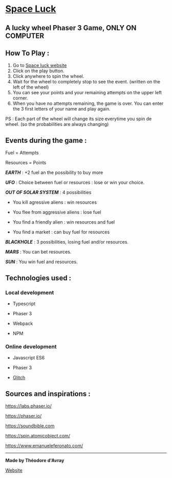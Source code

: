 # [Space Luck](https://space-luck.glitch.me/)
## A lucky wheel Phaser 3 Game, ONLY ON COMPUTER

## How To Play :
1. Go to [Space luck website](https://space-luck.glitch.me/)
2. Click on the play button.
3. Click anywhere to spin the wheel.
4. Wait for the wheel to completely stop to see the event. (written on the left of the wheel)
5. You can see your points and your remaining attempts on the upper left corner.
6. When you have no attempts remaining, the game is over. You can enter the 3 first letters of your name and play again.

PS : Each part of the wheel will change its size everytime you spin de wheel. (so the probabilities are always changing)

## Events during the game :
Fuel = Attempts

Resources = Points

**_EARTH_** : +2 fuel an the possibility to buy more

**_UFO_** : Choice between fuel or resources : lose or win your choice.

**_OUT OF SOLAR SYSTEM_** : 4 possibilities

   - You kill agressive aliens : win resources
    
   - You flee from aggressive aliens : lose fuel
    
   - You find a friendly alien : win resources and fuel
    
   - You find a market : can buy fuel for resources
    
**_BLACKHOLE_** : 3 possibilities, losing fuel and/or resources.

**_MARS_** : You can bet resources.

**_SUN_** : You win fuel and resources.

## Technologies used :
### Local development
- Typescript

- Phaser 3

- Webpack

- NPM

### Online development
- Javascript ES6

- Phaser 3

- [Glitch](https://glitch.com/)

## Sources and inspirations :
https://labs.phaser.io/

https://phaser.io/

https://soundbible.com

https://spin.atomicobject.com/

https://www.emanueleferonato.com/

***
**Made by Théodore d'Avray**

[Website](https://theodore-davray.eu/)
